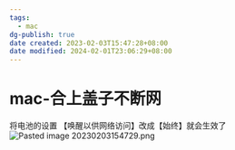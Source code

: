 ```yaml
---
tags:
  - mac
dg-publish: true
date created: 2023-02-03T15:47:28+08:00
date modified: 2024-02-01T23:06:29+08:00
---
```


# mac-合上盖子不断网

将电池的设置 【唤醒以供网络访问】改成【始终】就会生效了
![Pasted image 20230203154729.png](/img/user/attachs/Pasted%20image%2020230203154729.png)

